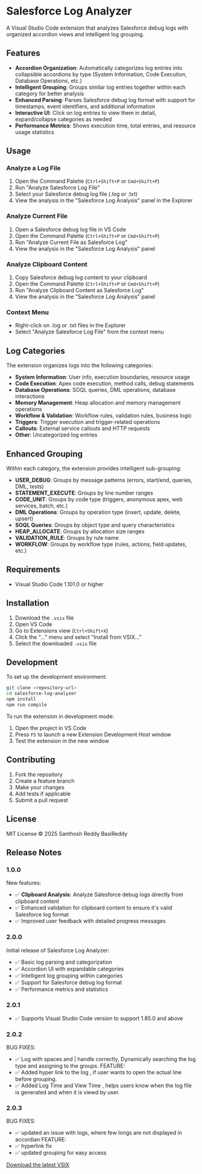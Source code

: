 # Salesforce Log Analyzer

A Visual Studio Code extension that analyzes Salesforce debug logs with organized accordion views and intelligent log grouping.

## Features

- **Accordion Organization**: Automatically categorizes log entries into collapsible accordions by type (System Information, Code Execution, Database Operations, etc.)
- **Intelligent Grouping**: Groups similar log entries together within each category for better analysis
- **Enhanced Parsing**: Parses Salesforce debug log format with support for timestamps, event identifiers, and additional information
- **Interactive UI**: Click on log entries to view them in detail, expand/collapse categories as needed
- **Performance Metrics**: Shows execution time, total entries, and resource usage statistics

## Usage

### Analyze a Log File
1. Open the Command Palette (`Ctrl+Shift+P` or `Cmd+Shift+P`)
2. Run "Analyze Salesforce Log File"
3. Select your Salesforce debug log file (.log or .txt)
4. View the analysis in the "Salesforce Log Analysis" panel in the Explorer

### Analyze Current File
1. Open a Salesforce debug log file in VS Code
2. Open the Command Palette (`Ctrl+Shift+P` or `Cmd+Shift+P`)
3. Run "Analyze Current File as Salesforce Log"
4. View the analysis in the "Salesforce Log Analysis" panel

### Analyze Clipboard Content
1. Copy Salesforce debug log content to your clipboard
2. Open the Command Palette (`Ctrl+Shift+P` or `Cmd+Shift+P`)
3. Run "Analyze Clipboard Content as Salesforce Log"
4. View the analysis in the "Salesforce Log Analysis" panel

### Context Menu
- Right-click on .log or .txt files in the Explorer
- Select "Analyze Salesforce Log File" from the context menu

## Log Categories

The extension organizes logs into the following categories:

- **System Information**: User info, execution boundaries, resource usage
- **Code Execution**: Apex code execution, method calls, debug statements
- **Database Operations**: SOQL queries, DML operations, database interactions
- **Memory Management**: Heap allocation and memory management operations
- **Workflow & Validation**: Workflow rules, validation rules, business logic
- **Triggers**: Trigger execution and trigger-related operations
- **Callouts**: External service callouts and HTTP requests
- **Other**: Uncategorized log entries

## Enhanced Grouping

Within each category, the extension provides intelligent sub-grouping:

- **USER_DEBUG**: Groups by message patterns (errors, start/end, queries, DML, tests)
- **STATEMENT_EXECUTE**: Groups by line number ranges
- **CODE_UNIT**: Groups by code type (triggers, anonymous apex, web services, batch, etc.)
- **DML Operations**: Groups by operation type (insert, update, delete, upsert)
- **SOQL Queries**: Groups by object type and query characteristics
- **HEAP_ALLOCATE**: Groups by allocation size ranges
- **VALIDATION_RULE**: Groups by rule name
- **WORKFLOW**: Groups by workflow type (rules, actions, field updates, etc.)

## Requirements

- Visual Studio Code 1.101.0 or higher

## Installation

1. Download the `.vsix` file
2. Open VS Code
3. Go to Extensions view (`Ctrl+Shift+X`)
4. Click the "..." menu and select "Install from VSIX..."
5. Select the downloaded `.vsix` file

## Development

To set up the development environment:

```bash
git clone <repository-url>
cd salesforce-log-analyzer
npm install
npm run compile
```

To run the extension in development mode:
1. Open the project in VS Code
2. Press `F5` to launch a new Extension Development Host window
3. Test the extension in the new window

## Contributing

1. Fork the repository
2. Create a feature branch
3. Make your changes
4. Add tests if applicable
5. Submit a pull request

## License

MIT License © 2025 Santhosh Reddy BasiReddy


## Release Notes

### 1.0.0

New features:
- ✅ **Clipboard Analysis**: Analyze Salesforce debug logs directly from clipboard content
- ✅ Enhanced validation for clipboard content to ensure it's valid Salesforce log format
- ✅ Improved user feedback with detailed progress messages

### 2.0.0

Initial release of Salesforce Log Analyzer:
- ✅ Basic log parsing and categorization
- ✅ Accordion UI with expandable categories
- ✅ Intelligent log grouping within categories
- ✅ Support for Salesforce debug log format
- ✅ Performance metrics and statistics

### 2.0.1

- ✅ Supports Visual Studio Code version to support 1.85.0 and above

### 2.0.2
BUG FIXES: 
- ✅ Log with spaces and | handle correctly, Dynamically searching the log type and assigning to the groups. 
FEATURE: 
- ✅ Added hyper link to the log , if user wants to open the actual line before grouping. 
- ✅ Added Log Time and View Time , helps users know when the log file is generated and when it is viewd by user. 

### 2.0.3
BUG FIXES: 
- ✅ updated an issue with logs, where few longs are not displayed in accordian 
FEATURE: 
- ✅ hyperlink fix 
- ✅ updated grouping for easy access


[Download the latest VSIX](https://marketplace.visualstudio.com/_apis/public/gallery/publishers/supercooltools/vsextensions/salesforce-log-analyzer/2.0.3/vspackage)
